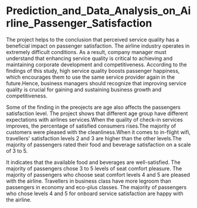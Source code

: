 # Prediction_and_Data_Analysis_on_Airline_Passenger_Satisfaction

The project helps to the conclusion that perceived service quality has a beneficial impact on passenger satisfaction. The airline industry operates in extremely difficult conditions. As a result, company manager must understand that enhancing service quality is critical to achieving and maintaining corporate development and competitiveness. According to the findings of this study, high service quality boosts passenger happiness, which encourages them to use the same service provider again in the future.Hence, business managers should recognize that improving service quality is crucial for gaining and sustaining business growth and competitiveness.

Some of the finding in the preojects are age also affects the passengers satisfaction level. The project shows that different age group have different expectations with airlines services.When the quality of check-in services improves, the percentage of satisfied consumers rises.The majority of customers were pleased with the cleanliness.When it comes to in-flight wifi, travellers' satisfaction levels 2 and 3 are higher than the other levels.The majority of passengers rated their food and beverage satisfaction on a scale of 3 to 5.

It indicates that the available food and beverages are well-satisfied. The majority of passengers chose 3 to 5 levels of seat comfort pleasure. The majority of passengers who choose seat comfort levels 4 and 5 are pleased with the airline. Travellers in business class have more legroom than passengers in economy and eco-plus classes. The majority of passengers who chose levels 4 and 5 for onboard service satisfaction are happy with the airline.
